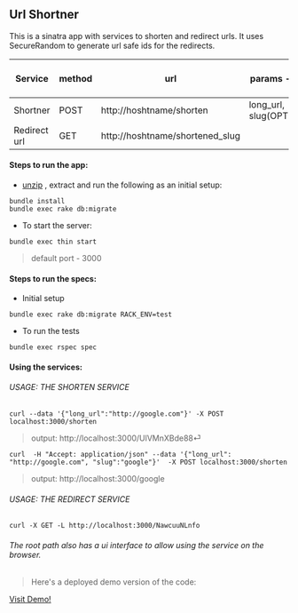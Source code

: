 ## Url Shortner

This is a sinatra app with services to shorten and redirect urls.
It uses SecureRandom to generate url safe ids for the redirects.

Service       | method  | url                                 | params - JSON             | Output - JSON   Content-Type|Sucess Status| Error Status|
--------------|---------|-------------------------------------|---------------------------|-----------------------------|------|------|
Shortner      | POST    | http://hoshtname/shorten            | long_url, slug(OPTIONAL)  |long_url, shortened_slug     |201 | 500|
Redirect url  | GET     | http://hoshtname/shortened_slug     |                           |                             | 302 |404|


#### Steps to run the app:

* [unzip](https://github.com/andrewsheelan/url_shortner/archive/master.zip) , extract and run the following as an initial setup:

```
bundle install
bundle exec rake db:migrate
```

* To start the server:

```
bundle exec thin start
```

> default port - 3000

#### Steps to run the specs:

* Initial setup

```
bundle exec rake db:migrate RACK_ENV=test
```

* To run the tests

```
bundle exec rspec spec
```

#### Using the services:
###### USAGE: THE SHORTEN SERVICE

```
curl --data '{"long_url":"http://google.com"}' -X POST localhost:3000/shorten
```
> output: http://localhost:3000/UlVMnXBde88⏎

```
curl  -H "Accept: application/json" --data '{"long_url": "http://google.com", "slug":"google"}'  -X POST localhost:3000/shorten
```
> output: http://localhost:3000/google

###### USAGE: THE REDIRECT SERVICE
```
curl -X GET -L http://localhost:3000/NawcuuNLnfo
```

###### The root path also has a ui interface to allow using the service on the browser.

> Here's a deployed demo version of the code:

[Visit Demo!](https://immense-taiga-2935.herokuapp.com)
